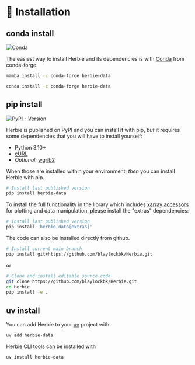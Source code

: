 # 🐍 Installation

## conda install

[![Conda](https://img.shields.io/conda/v/conda-forge/herbie-data)](https://anaconda.org/conda-forge/herbie-data)

The easiest way to install Herbie and its dependencies is with [Conda](https://docs.conda.io/projects/conda/en/latest/user-guide/tasks/manage-environments.html) from conda-forge.

```bash
mamba install -c conda-forge herbie-data
```

```bash
conda install -c conda-forge herbie-data
```

## pip install

[![PyPI - Version](https://img.shields.io/pypi/v/herbie-data)](https://pypi.org/project/herbie-data/)

Herbie is published on PyPI and you can install it with pip, _but_ it requires some dependencies that you will have to install yourself:

- Python 3.10+
- [cURL](https://anaconda.org/conda-forge/curl)
- _Optional:_ [wgrib2](https://anaconda.org/conda-forge/wgrib2)

When those are installed within your environment, _then_ you can install Herbie with pip.

```bash
# Install last published version
pip install herbie-data
```

To install the full functionality in the library which includes
[xarray accessors](https://github.com/blaylockbk/Herbie/blob/main/src/herbie/accessors.py) for plotting and data manipulation, please install the "extras" dependencies:

```bash
# Install last published version
pip install 'herbie-data[extras]'
```

The code can also be installed directly from github.

```bash
# Install current main branch
pip install git+https://github.com/blaylockbk/Herbie.git
```

or

```bash
# Clone and install editable source code
git clone https://github.com/blaylockbk/Herbie.git
cd Herbie
pip install -e .
```

## uv install

You can add Herbie to your [uv](https://docs.astral.sh/uv/) project with:

```bash
uv add herbie-data
```

Herbie CLI tools can be installed with

```bash
uv install herbie-data
```

